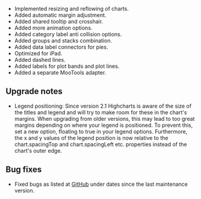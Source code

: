 
- Implemented resizing and reflowing of charts.
- Added automatic margin adjustment.
- Added shared tooltip and crosshair.
- Added more animation options.
- Added category label anti collision options.
- Added groups and stacks combination.
- Added data label connectors for pies.
- Optimized for iPad.
- Added dashed lines.
- Added labels for plot bands and plot lines.
- Added a separate MooTools adapter.
## Upgrade notes
- Legend positioning: Since version 2.1 Highcharts is aware of the size of the titles and legend and will try to make room for these in the chart's margins. When upgrading from older versions, this may lead to too great margins depending on where your legend is positioned. To prevent this, set a new option, floating to true in your legend options. Furthermore, the x and y values of the legend position is now relative to the chart.spacingTop and chart.spacingLeft etc. properties instead of the chart's outer edge.
## Bug fixes
- Fixed bugs as listed at [GitHub](http://github.com/highslide-software/highcharts.com/commits/master) under dates since the last maintenance version.